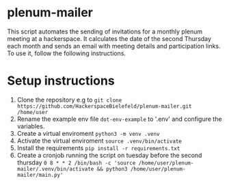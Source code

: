# plenum-mailer
This script automates the sending of invitations for a monthly plenum meeting at a hackerspace.
It calculates the date of the second Thursday each month and sends an email with meeting details and participation links.
To use it, follow the following instructions.

# Setup instructions
1. Clone the repository e.g to `git clone https://github.com/HackerspaceBielefeld/plenum-mailer.git /home/user`
2. Rename the example env file `dot-env-example` to '.env' and configure the variables.
3. Create a virtual enviroment `python3 -m venv .venv`
4. Activate the virtual enviroment `source .venv/bin/activate`
5. Install the requirements `pip install -r requirements.txt`
6. Create a cronjob running the script on tuesday before the second thursday `0 8 * * 2 /bin/bash -c 'source /home/user/plenum-mailer/.venv/bin/activate && python3 /home/user/plenum-mailer/main.py'`
